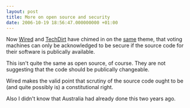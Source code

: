 ```yaml
---
layout: post
title: More on open source and security
date: 2006-10-19 18:56:47.000000000 +01:00
---
```

Now <a target="_blank" href="http://www.wired.com/news/politics/evote/1,71957-0.html">Wired</a> and <a target="_blank" href="http://techdirt.com/articles/20061018/095042.shtml">TechDirt</a> have chimed in on the <a target="_blank" href="http://dominicsayers.wordpress.com/2006/10/19/the-economist-on-open-source-and-security/">same</a> theme, that voting machines can only be acknowledged to be secure if the source code for their software is publically available.

This isn't quite the same as open source, of course. They are not suggesting that the code should be publically changeable.

Wired makes the valid point that scrutiny of the source code ought to be (and quite possibly is) a constitutional right.

Also I didn't know that Australia had already done this two years ago.
